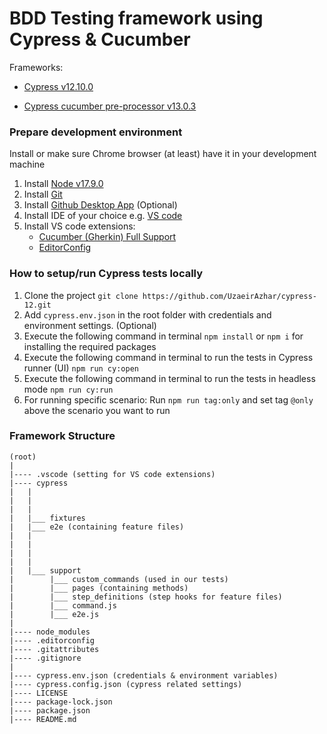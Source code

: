 # BDD Testing framework using Cypress & Cucumber

Frameworks:

- [Cypress v12.10.0](https://docs.cypress.io/guides/references/changelog#12-10-0)

- [Cypress cucumber pre-processor v13.0.3](https://github.com/badeball/cypress-cucumber-preprocessor)

### Prepare development environment

Install or make sure Chrome browser (at least) have it in your development machine
1) Install [Node v17.9.0](https://nodejs.org/dist/)
2) Install [Git](https://git-scm.com/downloads)
3) Install [Github Desktop App](https://desktop.github.com/) (Optional)
3) Install IDE of your choice e.g. [VS code](https://code.visualstudio.com/download)
4) Install VS code extensions:
    - [Cucumber (Gherkin) Full Support](https://marketplace.visualstudio.com/items?itemName=alexkrechik.cucumberautocomplete)
    -  [EditorConfig](https://marketplace.visualstudio.com/items?itemName=EditorConfig.EditorConfig)

### How to setup/run Cypress tests locally

1) Clone the project `git clone https://github.com/UzaeirAzhar/cypress-12.git`
2) Add `cypress.env.json` in the root folder with credentials and environment settings. (Optional)
3) Execute the following command in terminal `npm install` or `npm i` for installing the required packages
4) Execute the following command in terminal to run the tests in Cypress runner (UI) `npm run cy:open`
5) Execute the following command in terminal to run the tests in headless mode `npm run cy:run`
6) For running specific scenario: Run `npm run tag:only` and set tag `@only` above the scenario you want to run

### Framework Structure

```
(root)
|
|---- .vscode (setting for VS code extensions)
|---- cypress
|   |
|   |
|   |
|   |___ fixtures
|   |___ e2e (containing feature files)
|   |
|   |
|   |
|   |
|   |___ support
|        |___ custom_commands (used in our tests)
|        |___ pages (containing methods)
|        |___ step_definitions (step hooks for feature files)
|        |___ command.js
|        |___ e2e.js
|
|---- node_modules
|---- .editorconfig
|---- .gitattributes
|---- .gitignore
|
|---- cypress.env.json (credentials & environment variables)
|---- cypress.config.json (cypress related settings)
|---- LICENSE
|---- package-lock.json
|---- package.json
|---- README.md
```
